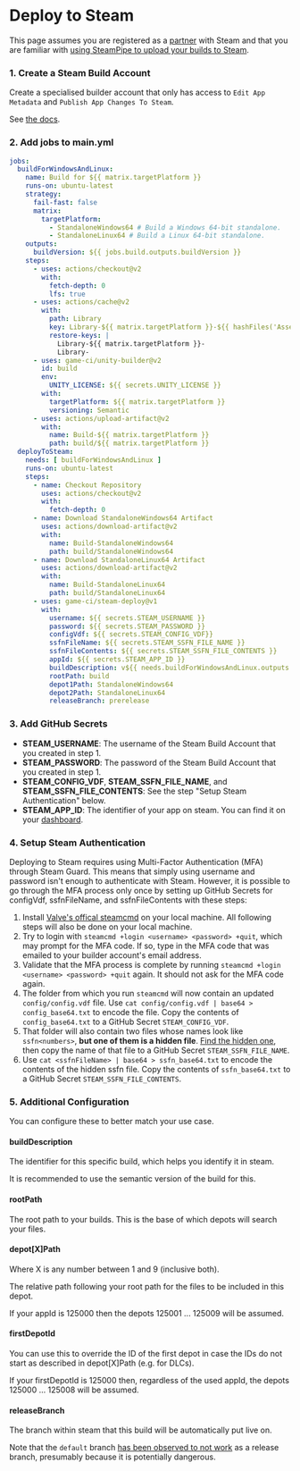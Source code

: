 # Deploy to Steam

This page assumes you are registered as a [partner](https://partner.steamgames.com/) with Steam and that you are familiar with [using SteamPipe to upload your builds to Steam](https://partner.steamgames.com/doc/sdk/uploading).

### 1. Create a Steam Build Account

Create a specialised builder account that only has access to `Edit App Metadata` and `Publish App Changes To Steam`.

See [the docs](https://partner.steamgames.com/doc/sdk/uploading#Build_Account).

### 2. Add jobs to main.yml

```yaml
jobs:
  buildForWindowsAndLinux:
    name: Build for ${{ matrix.targetPlatform }}
    runs-on: ubuntu-latest
    strategy:
      fail-fast: false
      matrix:
        targetPlatform:
          - StandaloneWindows64 # Build a Windows 64-bit standalone.
          - StandaloneLinux64 # Build a Linux 64-bit standalone.
    outputs:
      buildVersion: ${{ jobs.build.outputs.buildVersion }}
    steps:
      - uses: actions/checkout@v2
        with:
          fetch-depth: 0
          lfs: true
      - uses: actions/cache@v2
        with:
          path: Library
          key: Library-${{ matrix.targetPlatform }}-${{ hashFiles('Assets/**', 'Packages/**', 'ProjectSettings/**') }}
          restore-keys: |
            Library-${{ matrix.targetPlatform }}-
            Library-
      - uses: game-ci/unity-builder@v2
        id: build
        env:
          UNITY_LICENSE: ${{ secrets.UNITY_LICENSE }}
        with:
          targetPlatform: ${{ matrix.targetPlatform }}
          versioning: Semantic
      - uses: actions/upload-artifact@v2
        with:
          name: Build-${{ matrix.targetPlatform }}
          path: build/${{ matrix.targetPlatform }}
  deployToSteam:
    needs: [ buildForWindowsAndLinux ]
    runs-on: ubuntu-latest
    steps:
      - name: Checkout Repository
        uses: actions/checkout@v2
        with:
          fetch-depth: 0
      - name: Download StandaloneWindows64 Artifact
        uses: actions/download-artifact@v2
        with:
          name: Build-StandaloneWindows64
          path: build/StandaloneWindows64
      - name: Download StandaloneLinux64 Artifact
        uses: actions/download-artifact@v2
        with:
          name: Build-StandaloneLinux64
          path: build/StandaloneLinux64      
      - uses: game-ci/steam-deploy@v1
        with:
          username: ${{ secrets.STEAM_USERNAME }}
          password: ${{ secrets.STEAM_PASSWORD }}
          configVdf: ${{ secrets.STEAM_CONFIG_VDF}}
          ssfnFileName: ${{ secrets.STEAM_SSFN_FILE_NAME }}
          ssfnFileContents: ${{ secrets.STEAM_SSFN_FILE_CONTENTS }}
          appId: ${{ secrets.STEAM_APP_ID }}
          buildDescription: v${{ needs.buildForWindowsAndLinux.outputs.buildVersion }}
          rootPath: build
          depot1Path: StandaloneWindows64
          depot2Path: StandaloneLinux64
          releaseBranch: prerelease
```

### 3. Add GitHub Secrets

- **STEAM_USERNAME**: The username of the Steam Build Account that you created in step 1.
- **STEAM_PASSWORD**: The password of the Steam Build Account that you created in step 1.
- **STEAM_CONFIG_VDF**, **STEAM_SSFN_FILE_NAME**, and **STEAM_SSFN_FILE_CONTENTS**: See the step "Setup Steam Authentication" below. 
- **STEAM_APP_ID**: The identifier of your app on steam. You can find it on your [dashboard](https://partner.steamgames.com/dashboard).

### 4. Setup Steam Authentication

Deploying to Steam requires using Multi-Factor Authentication (MFA) through Steam Guard. 
This means that simply using username and password isn't enough to authenticate with Steam. 
However, it is possible to go through the MFA process only once by setting up GitHub Secrets for configVdf, ssfnFileName, and ssfnFileContents with these steps:
1. Install [Valve's offical steamcmd](https://partner.steamgames.com/doc/sdk/uploading#1) on your local machine. All following steps will also be done on your local machine.
1. Try to login with `steamcmd +login <username> <password> +quit`, which may prompt for the MFA code. If so, type in the MFA code that was emailed to your builder account's email address.
1. Validate that the MFA process is complete by running `steamcmd +login <username> <password> +quit` again. It should not ask for the MFA code again.
1. The folder from which you run `steamcmd` will now contain an updated `config/config.vdf` file. Use `cat config/config.vdf | base64 > config_base64.txt` to encode the file. Copy the contents of `config_base64.txt` to a GitHub Secret `STEAM_CONFIG_VDF`.
1. That folder will also contain two files whose names look like `ssfn<numbers>`, **but one of them is a hidden file**. [Find the hidden one](https://support.microsoft.com/en-us/windows/view-hidden-files-and-folders-in-windows-97fbc472-c603-9d90-91d0-1166d1d9f4b5), then copy the name of that file to a GitHub Secret `STEAM_SSFN_FILE_NAME`.
1. Use `cat <ssfnFileName> | base64 > ssfn_base64.txt` to encode the contents of the hidden ssfn file. Copy the contents of `ssfn_base64.txt` to a GitHub Secret `STEAM_SSFN_FILE_CONTENTS`.

### 5. Additional Configuration

You can configure these to better match your use case.

#### buildDescription

The identifier for this specific build, which helps you identify it in steam. 

It is recommended to use the semantic version of the build for this.

#### rootPath

The root path to your builds. This is the base of which depots will search your files.

#### depot[X]Path

Where X is any number between 1 and 9 (inclusive both).

The relative path following your root path for the files to be included in this depot.

If your appId is 125000 then the depots 125001 ... 125009 will be assumed.

#### firstDepotId

You can use this to override the ID of the first depot in case the IDs do not start as described in depot[X]Path (e.g. for DLCs).

If your firstDepotId is 125000 then, regardless of the used appId, the depots 125000 ... 125008 will be assumed.

#### releaseBranch

The branch within steam that this build will be automatically put live on.

Note that the `default` branch [has been observed to not work](https://github.com/game-ci/steam-deploy/issues/19) as a release branch, presumably because it is potentially dangerous.


